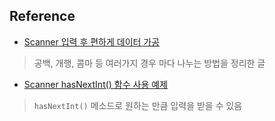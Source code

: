 ## Reference

- [Scanner 입력 후 편하게 데이터 가공](https://1nyoung.tistory.com/14?category=738465)   
> 공백, 개행, 콤마 등 여러가지 경우 마다 나누는 방법을 정리한 글    
- [Scanner hasNextInt() 함수 사용 예제](https://yeolco.tistory.com/133)   
> `hasNextInt()` 메소드로 원하는 만큼 입력을 받을 수 있음   
